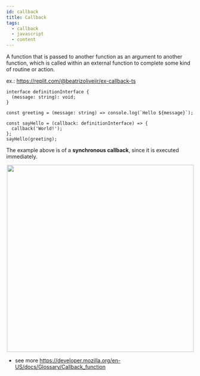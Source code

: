 ```yaml
---
id: callback
title: Callback
tags:
  - callback
  - javascript
  - content
---
```


A function that is passed to another function as an argument to another function, which is called within an external function to complete some kind of routine or action.

ex.: https://replit.com/@beatrizoliveiir/ex-callback-ts

```tsx
interface definitionInterface {
  (message: string): void;
}

const greeting = (message: string) => console.log(`Hello ${message}`);

const sayHello = (callback: definitionInterface) => {
  callback('World!');
};
sayHello(greeting);
```

The example above is of a **synchronous callback**, since it is executed immediately.

<div align="center" id="top"> 
    <img width="500" src="https://raw.githubusercontent.com/biantris/braintris/main/static/img/callback.png" />
</div>

- see more https://developer.mozilla.org/en-US/docs/Glossary/Callback_function
